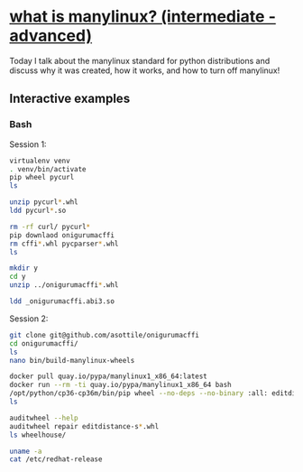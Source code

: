 # [what is manylinux? (intermediate - advanced)](https://youtu.be/80j-MRtHMek)

Today I talk about the manylinux standard for python distributions and discuss why it was created, how it works, and how to turn off manylinux!

## Interactive examples

### Bash

Session 1:

```bash
virtualenv venv
. venv/bin/activate
pip wheel pycurl
ls

unzip pycurl*.whl
ldd pycurl*.so

rm -rf curl/ pycurl*
pip downlaod onigurumacffi
rm cffi*.whl pycparser*.whl
ls

mkdir y
cd y
unzip ../onigurumacffi*.whl

ldd _onigurumacffi.abi3.so
```

Session 2:
```bash
git clone git@github.com/asottile/onigurumacffi
cd onigurumacffi/
ls
nano bin/build-manylinux-wheels

docker pull quay.io/pypa/manylinux1_x86_64:latest
docker run --rm -ti quay.io/pypa/manylinux1_x86_64 bash
/opt/python/cp36-cp36m/bin/pip wheel --no-deps --no-binary :all: editdistance-s
ls

auditwheel --help
auditwheel repair editdistance-s*.whl
ls wheelhouse/

uname -a
cat /etc/redhat-release
```
